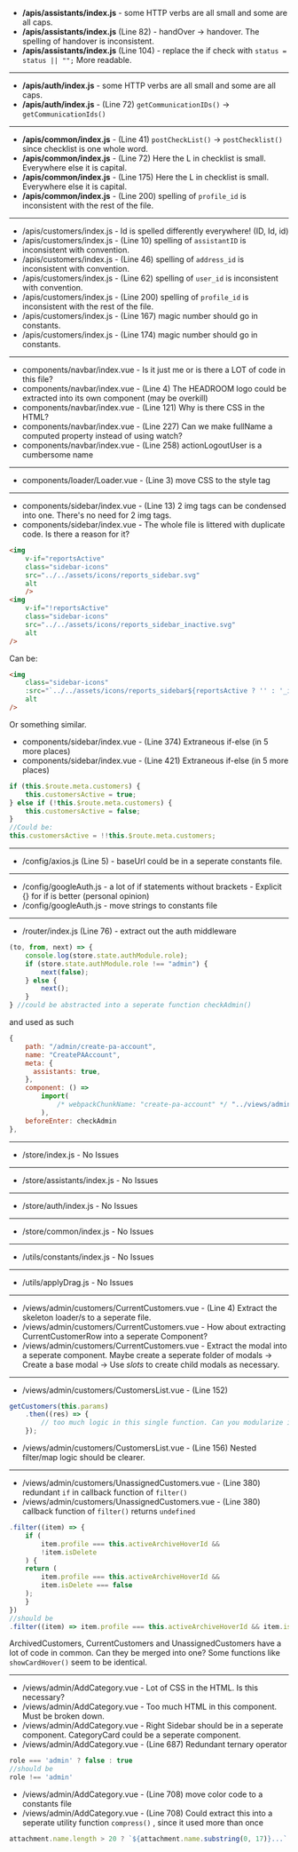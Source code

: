 - **/apis/assistants/index.js** - some HTTP verbs are all small and some are all caps.
- **/apis/assistants/index.js** (Line 82) - handOver -> handover. The spelling of handover is inconsistent.
- **/apis/assistants/index.js** (Line 104) - replace the if check with `status = status || "";` More readable.

--- 

- **/apis/auth/index.js** - some HTTP verbs are all small and some are all caps.
- **/apis/auth/index.js** - (Line 72) `getCommunicationIDs()` -> `getCommunicationIds()`

---

- **/apis/common/index.js** - (Line 41) `postCheckList()` -> `postChecklist()` since checklist is one whole word.
- **/apis/common/index.js** - (Line 72) Here the L in checklist is small. Everywhere else it is capital.
- **/apis/common/index.js** - (Line 175) Here the L in checklist is small. Everywhere else it is capital. 
- **/apis/common/index.js** - (Line 200) spelling of `profile_id` is inconsistent with the rest of the file.

---

- /apis/customers/index.js -  Id is spelled differently everywhere! (ID, Id, id)
- /apis/customers/index.js - (Line 10) spelling of `assistantID` is inconsistent with convention.
- /apis/customers/index.js - (Line 46) spelling of `address_id` is inconsistent  with convention.
- /apis/customers/index.js - (Line 62) spelling of `user_id` is inconsistent  with convention.
- /apis/customers/index.js - (Line 200) spelling of `profile_id` is inconsistent with the rest of the file.
- /apis/customers/index.js - (Line 167) magic number should go in constants.
- /apis/customers/index.js - (Line 174) magic number should go in constants.

---

- components/navbar/index.vue - Is it just me or is there a LOT of code in this file?
- components/navbar/index.vue - (Line 4) The HEADROOM logo could be extracted into its own component (may be overkill)
- components/navbar/index.vue - (Line 121) Why is there CSS in the HTML?
- components/navbar/index.vue - (Line 227) Can we make fullName a computed property instead of using watch?
- components/navbar/index.vue - (Line 258) actionLogoutUser is a cumbersome name

---

- components/loader/Loader.vue - (Line 3) move CSS to the style tag

---

- components/sidebar/index.vue - (Line 13) 2 img tags can be condensed into one. There's no need for 2 img tags.
- components/sidebar/index.vue - The whole file is littered with duplicate code. Is there a reason for it?
```html
<img
    v-if="reportsActive"
    class="sidebar-icons"
    src="../../assets/icons/reports_sidebar.svg"
    alt
    />
<img
    v-if="!reportsActive"
    class="sidebar-icons"
    src="../../assets/icons/reports_sidebar_inactive.svg"
    alt
/>
```
Can be:
```html
<img
    class="sidebar-icons"
    :src="`../../assets/icons/reports_sidebar${reportsActive ? '' : '_inactive'}.svg`"
    alt
/>
```
Or something similar.


- components/sidebar/index.vue - (Line 374) Extraneous if-else (in 5 more places)
- components/sidebar/index.vue - (Line 421) Extraneous if-else (in 5 more places)
```javascript
if (this.$route.meta.customers) {
    this.customersActive = true;
} else if (!this.$route.meta.customers) {
    this.customersActive = false;
}
//Could be:
this.customersActive = !!this.$route.meta.customers;
```

---

- /config/axios.js (Line 5) - baseUrl could be in a seperate constants file.

---

- /config/googleAuth.js -  a lot of if statements without brackets - Explicit {} for if is better (personal opinion)
- /config/googleAuth.js -  move strings to constants file

---

- /router/index.js (Line 76) - extract out the auth middleware
```javascript
(to, from, next) => {
    console.log(store.state.authModule.role);
    if (store.state.authModule.role !== "admin") {
        next(false);
    } else {
        next();
    }
} //could be abstracted into a seperate function checkAdmin()
```
and used as such
```javascript
{
    path: "/admin/create-pa-account",
    name: "CreatePAAccount",
    meta: {
      assistants: true,
    },
    component: () =>
        import(
            /* webpackChunkName: "create-pa-account" */ "../views/admin/CreatePAAccount.vue"
        ),
    beforeEnter: checkAdmin
},
```

---

- /store/index.js - No Issues

---

- /store/assistants/index.js - No Issues

---

- /store/auth/index.js - No Issues

---

- /store/common/index.js - No Issues

---

- /utils/constants/index.js - No Issues

---

- /utils/applyDrag.js - No Issues

---

- /views/admin/customers/CurrentCustomers.vue - (Line 4) Extract the skeleton loader/s to a seperate file.
- /views/admin/customers/CurrentCustomers.vue - How about extracting CurrentCustomerRow into a seperate Component?
- /views/admin/customers/CurrentCustomers.vue - Extract the modal into a seperate component. Maybe create a seperate folder of modals -> Create a base modal -> Use *slots* to create child modals as necessary.

---

- /views/admin/customers/CustomersList.vue - (Line 152) 
```javascript
getCustomers(this.params)
    .then((res) => {
        // too much logic in this single function. Can you modularize it?
    });
```
- /views/admin/customers/CustomersList.vue - (Line 156) Nested filter/map logic should be clearer.

--- 

- /views/admin/customers/UnassignedCustomers.vue - (Line 380) redundant `if` in callback function of `filter()` 
- /views/admin/customers/UnassignedCustomers.vue - (Line 380) callback function of `filter()`  returns `undefined`
```javascript
.filter((item) => {
    if (
        item.profile === this.activeArchiveHoverId &&
        !item.isDelete
    ) {
    return (
        item.profile === this.activeArchiveHoverId &&
        item.isDelete === false
    );
    }
})
//should be
.filter((item) => item.profile === this.activeArchiveHoverId && item.isDelete)
```
ArchivedCustomers, CurrentCustomers and UnassignedCustomers have a lot of code in common.
Can they be merged into one?
Some functions like `showCardHover()` seem to be identical.

---

- /views/admin/AddCategory.vue - Lot of CSS in the HTML. Is this necessary?
- /views/admin/AddCategory.vue - Too much HTML in this component. Must be broken down.
- /views/admin/AddCategory.vue - Right Sidebar should be in a seperate component. CategoryCard could be a seperate component.
- /views/admin/AddCategory.vue - (Line 687) Redundant ternary operator
```javascript
role === 'admin' ? false : true
//should be
role !== 'admin'
```
- /views/admin/AddCategory.vue - (Line 708) move color code to a constants file
- /views/admin/AddCategory.vue - (Line 708) Could extract this into a seperate utility function `compress()` , since it used more than once
```javascript
attachment.name.length > 20 ? `${attachment.name.substring(0, 17)}...` : `${attachment.name}`
```














